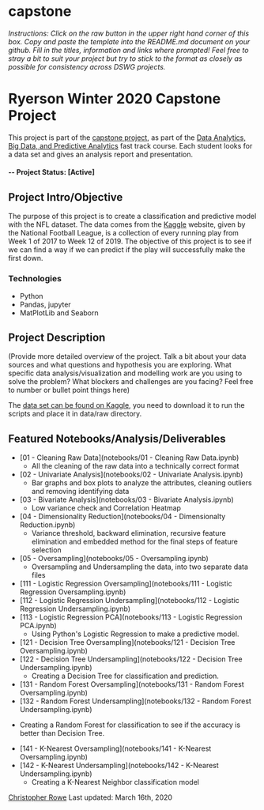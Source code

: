 # capstone
*Instructions: Click on the raw button in the upper right hand corner of this box.  Copy and paste the template into the README.md document on your github.  Fill in the titles, information and links where prompted! Feel free to stray a bit to suit your project but try to stick to the format as closely as possible for consistency across DSWG projects.*

# Ryerson Winter 2020 Capstone Project
This project is part of the [capstone project](https://continuing.ryerson.ca/search/publicCourseSearchDetails.do;jsessionid=1A27012141908DF0EBDA27F4216447CA?method=load&courseId=26431), as part of the [Data Analytics, Big Data, and Predictive Analytics](https://continuing.ryerson.ca/public/category/courseCategoryCertificateProfile.do?method=load&certificateId=171618) fast track course. Each student looks for a data set and gives an analysis report and presentation.

#### -- Project Status: [Active]

## Project Intro/Objective
The purpose of this project is to create a classification and predictive model with the NFL dataset. The data comes from the [Kaggle](https://www.kaggle.com/c/nfl-big-data-bowl-2020) website, given by the National Football League, is a collection of every running play from Week 1 of 2017 to Week 12 of 2019. The objective of this project is to see if we can find a way if  we can predict if the play will successfully make the first down.

### Technologies
* Python
* Pandas, jupyter
* MatPlotLib and Seaborn

## Project Description
(Provide more detailed overview of the project.  Talk a bit about your data sources and what questions and hypothesis you are exploring. What specific data analysis/visualization and modelling work are you using to solve the problem? What blockers and challenges are you facing?  Feel free to number or bullet point things here)


The [data set can be found on Kaggle](https://www.kaggle.com/c/nfl-big-data-bowl-2020), you need to download it to run the scripts and place it in data/raw directory.

## Featured Notebooks/Analysis/Deliverables
* [01 - Cleaning Raw Data](notebooks/01 - Cleaning Raw Data.ipynb)
  - All the cleaning of the raw data into a technically correct format
* [02 - Univariate Analysis](notebooks/02 - Univariate Analysis.ipynb)
  - Bar graphs and box plots to analyze the attributes, cleaning outliers and removing identifying data
* [03 - Bivariate Analysis](notebooks/03 - Bivariate Analysis.ipynb)
  - Low variance check and Correlation Heatmap
* [04 - Dimensionality Reduction](notebooks/04 - Dimensionalty Reduction.ipynb)
  - Variance threshold, backward elimination, recursive feature elimination and embedded method for the final steps of feature selection
* [05 - Oversampling](notebooks/05 - Oversampling.ipynb)
  - Oversampling and Undersampling the data, into two separate data files
* [111 - Logistic Regression Oversampling](notebooks/111 - Logistic Regression Oversampling.ipynb)
* [112 - Logistic Regression Undersampling](notebooks/112 - Logistic Regression Undersampling.ipynb)
* [113 - Logistic Regression PCA](notebooks/113 - Logistic Regression PCA.ipynb)
  - Using Python's Logistic Regression to make a predictive model.
* [121 - Decision Tree Oversampling](notebooks/121 - Decision Tree Oversampling.ipynb)
* [122 - Decision Tree Undersampling](notebooks/122 - Decision Tree Undersampling.ipynb)
  - Creating a Decision Tree for classification and prediction.
* [131 - Random Forest Oversampling](notebooks/131 - Random Forest Oversampling.ipynb)
* [132 - Random Forest Undersampling](notebooks/132 - Random Forest Undersampling.ipynb)
- Creating a Random Forest for classification to see if the accuracy is better than Decision Tree.
* [141 - K-Nearest Oversampling](notebooks/141 - K-Nearest Oversampling.ipynb)
* [142 - K-Nearest Undersampling](notebooks/142 - K-Nearest Undersampling.ipynb)
  - Creating a K-Nearest Neighbor classification model


[Christopher Rowe](https://github.com/rowevscolumn)
Last updated: March 16th, 2020
